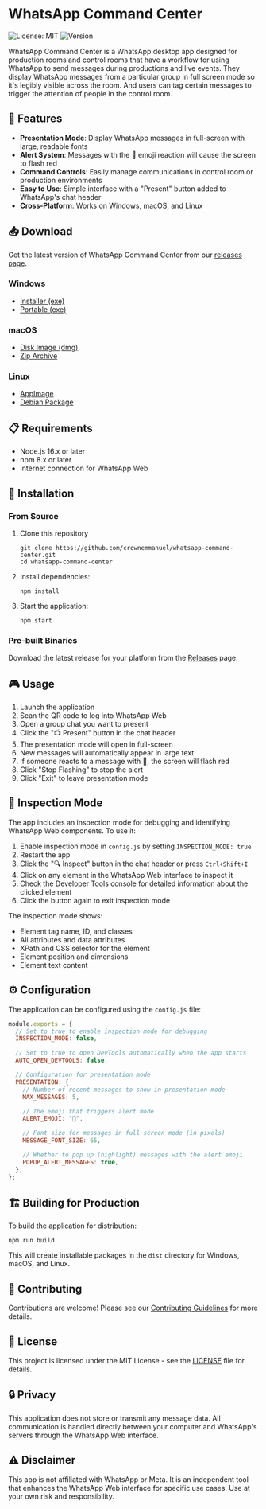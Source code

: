 # WhatsApp Command Center

![License: MIT](https://img.shields.io/badge/License-MIT-green.svg)
![Version](https://img.shields.io/badge/version-0.1.0-blue)

WhatsApp Command Center is a WhatsApp desktop app designed for production rooms and control rooms that have a workflow for using WhatsApp to send messages during productions and live events. They display WhatsApp messages from a particular group in full screen mode so it's legibly visible across the room. And users can tag certain messages to trigger the attention of people in the control room.

## 🌟 Features

- **Presentation Mode**: Display WhatsApp messages in full-screen with large, readable fonts
- **Alert System**: Messages with the 🚨 emoji reaction will cause the screen to flash red
- **Command Controls**: Easily manage communications in control room or production environments
- **Easy to Use**: Simple interface with a "Present" button added to WhatsApp's chat header
- **Cross-Platform**: Works on Windows, macOS, and Linux

## 📥 Download

Get the latest version of WhatsApp Command Center from our [releases page](https://github.com/crownemmanuel/whatsapp-command-center/releases).

### Windows

- [Installer (exe)](https://github.com/crownemmanuel/whatsapp-command-center/releases/download/v0.1.0/WhatsApp.Command.Center.Setup.0.1.0.exe)
- [Portable (exe)](https://github.com/crownemmanuel/whatsapp-command-center/releases/download/v0.1.0/WhatsApp.Command.Center.0.1.0.exe)

### macOS

- [Disk Image (dmg)](https://github.com/crownemmanuel/whatsapp-command-center/releases/download/v0.1.0/WhatsApp.Command.Center-0.1.0-arm64.dmg)
- [Zip Archive](https://github.com/crownemmanuel/whatsapp-command-center/releases/download/v0.1.0/WhatsApp.Command.Center-0.1.0-arm64-mac.zip)

### Linux

- [AppImage](https://github.com/crownemmanuel/whatsapp-command-center/releases/download/v0.1.0/WhatsApp.Command.Center-0.1.0-arm64.AppImage)
- [Debian Package](https://github.com/crownemmanuel/whatsapp-command-center/releases/download/v0.1.0/whatsapp-control-center_0.1.0_arm64.deb)

## 📋 Requirements

- Node.js 16.x or later
- npm 8.x or later
- Internet connection for WhatsApp Web

## 🚀 Installation

### From Source

1. Clone this repository

   ```
   git clone https://github.com/crownemmanuel/whatsapp-command-center.git
   cd whatsapp-command-center
   ```

2. Install dependencies:

   ```
   npm install
   ```

3. Start the application:
   ```
   npm start
   ```

### Pre-built Binaries

Download the latest release for your platform from the [Releases](https://github.com/crownemmanuel/whatsapp-command-center/releases) page.

## 🎮 Usage

1. Launch the application
2. Scan the QR code to log into WhatsApp Web
3. Open a group chat you want to present
4. Click the "📺 Present" button in the chat header
5. The presentation mode will open in full-screen
6. New messages will automatically appear in large text
7. If someone reacts to a message with 🚨, the screen will flash red
8. Click "Stop Flashing" to stop the alert
9. Click "Exit" to leave presentation mode

## 🔧 Inspection Mode

The app includes an inspection mode for debugging and identifying WhatsApp Web components. To use it:

1. Enable inspection mode in `config.js` by setting `INSPECTION_MODE: true`
2. Restart the app
3. Click the "🔍 Inspect" button in the chat header or press `Ctrl+Shift+I`
4. Click on any element in the WhatsApp Web interface to inspect it
5. Check the Developer Tools console for detailed information about the clicked element
6. Click the button again to exit inspection mode

The inspection mode shows:

- Element tag name, ID, and classes
- All attributes and data attributes
- XPath and CSS selector for the element
- Element position and dimensions
- Element text content

## ⚙️ Configuration

The application can be configured using the `config.js` file:

```javascript
module.exports = {
  // Set to true to enable inspection mode for debugging
  INSPECTION_MODE: false,

  // Set to true to open DevTools automatically when the app starts
  AUTO_OPEN_DEVTOOLS: false,

  // Configuration for presentation mode
  PRESENTATION: {
    // Number of recent messages to show in presentation mode
    MAX_MESSAGES: 5,

    // The emoji that triggers alert mode
    ALERT_EMOJI: "🚨",

    // Font size for messages in full screen mode (in pixels)
    MESSAGE_FONT_SIZE: 65,

    // Whether to pop up (highlight) messages with the alert emoji
    POPUP_ALERT_MESSAGES: true,
  },
};
```

## 🏗️ Building for Production

To build the application for distribution:

```
npm run build
```

This will create installable packages in the `dist` directory for Windows, macOS, and Linux.

## 🤝 Contributing

Contributions are welcome! Please see our [Contributing Guidelines](CONTRIBUTING.md) for more details.

## 📃 License

This project is licensed under the MIT License - see the [LICENSE](LICENSE) file for details.

## 🔒 Privacy

This application does not store or transmit any message data. All communication is handled directly between your computer and WhatsApp's servers through the WhatsApp Web interface.

## ⚠️ Disclaimer

This app is not affiliated with WhatsApp or Meta. It is an independent tool that enhances the WhatsApp Web interface for specific use cases. Use at your own risk and responsibility.
